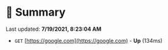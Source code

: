# 📖 Summary
Last updated: **7/19/2021, 8:23:04 AM**

- `GET` [https://google.com](https://google.com) - **Up** (134ms)
